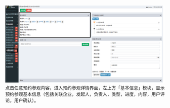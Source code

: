 ![](/assets/预约参观5.png)点击任意预约参观内容，进入预约参观详情界面，左上方「基本信息」模块，显示预约参观基本信息（包括关联企业，发起人，负责人，类型，进度，内容，用户评论，用户确认）。

